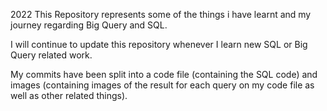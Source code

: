 2022
This Repository represents some of the things i have learnt and my journey regarding Big Query and SQL.


I will continue to update this repository whenever I learn new SQL or Big Query related work.


My commits have been split into a code file (containing the SQL code) and images (containing images of the result for each query on my code file as well as other related things).
